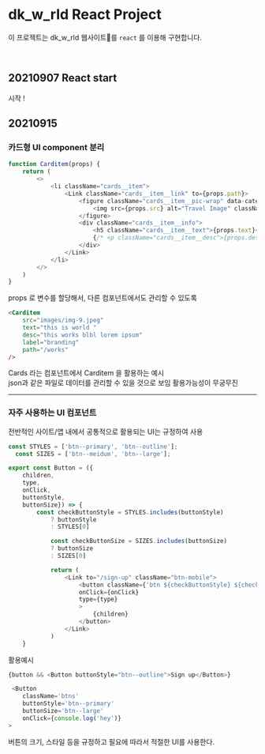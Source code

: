 # dk_w_rld React Project
이 프로젝트는 dk_w_rld 웹사이트를 `react` 를 이용해 구현합니다.

<br>

## 20210907 React start
시작 !

## 20210915
### 카드형 UI component 분리

```javascript
function Carditem(props) {
    return (
        <>
            <li className="cards__item">
                <Link className="cards__item__link" to={props.path}>
                    <figure className="cards__item__pic-wrap" data-category={props.label}>
                        <img src={props.src} alt="Travel Image" className="cards__item__img" />
                    </figure>
                    <div className="cards__item__info">
                        <h5 className="cards__item__text">{props.text}</h5>
                        {/* <p className="cards__item__desc">{props.desc}</p> */}
                    </div>
                </Link>
            </li>
        </>
    )
}
```

props 로 변수를 할당해서, 다른 컴포넌트에서도 관리할 수 있도록

```html
<Carditem
    src="images/img-9.jpeg"
    text="this is world "
    desc="this works blbl lorem ipsum"
    label="branding"
    path="/works"
/>
```

Cards 라는 컴포넌트에서 Carditem 을 활용하는 예시 <br>
json과 같은 파일로 데이터를 관리할 수 있을 것으로 보임 활용가능성이 무궁무진

---
### 자주 사용하는 UI 컴포넌트

전반적인 사이트/앱 내에서 공통적으로 활용되는 UI는 규정하여 사용

```javascript
const STYLES = ['btn--primary', 'btn--outline'];
  const SIZES = ['btn--meidum', 'btn--large'];

export const Button = ({
    children, 
    type, 
    onClick,
    buttonStyle, 
    buttonSize}) => {
        const checkButtonStyle = STYLES.includes(buttonStyle)
            ? buttonStyle
            : STYLES[0]

            const checkButtonSize = SIZES.includes(buttonSize)
            ? buttonSize
            : SIZES[0]

            return (
                <Link to="/sign-up" className="btn-mobile">
                    <button className={'btn ${checkButtonStyle} ${checkButtonSize}'}
                    onClick={onClick}
                    type={type}
                    >
                        {children}
                    </button>
                </Link>
            )
    }
```
활용예시
```javascript
{button && <Button buttonStyle="btn--outline">Sign up</Button>}

 <Button
    className='btns'
    buttonStyle='btn--primary'
    buttonSize='btn--large'
    onClick={console.log('hey')}
>
```

버튼의 크기, 스타일 등을 규정하고 필요에 따라서 적절한 UI를 사용한다.